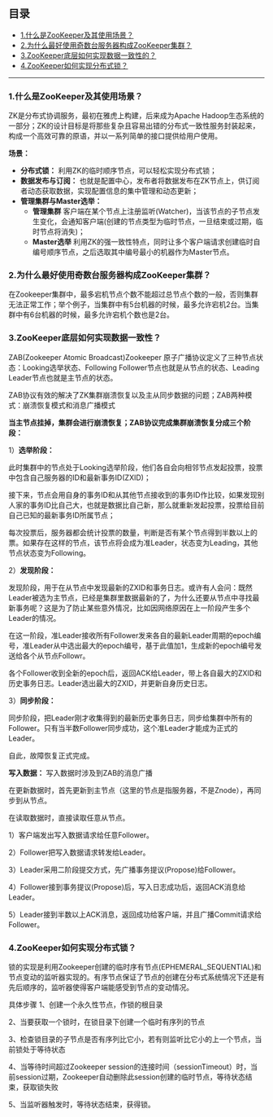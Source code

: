 ## 目录

- [1.什么是ZooKeeper及其使用场景？](#1什么是ZooKeeper及其使用场景)
- [2.为什么最好使用奇数台服务器构成ZooKeeper集群？](#2为什么最好使用奇数台服务器构成ZooKeeper集群)
- [3.ZooKeeper底层如何实现数据一致性的？](#3ZooKeeper底层如何实现数据一致性的)
- [4.ZooKeeper如何实现分布式锁？](#4ZooKeeper如何实现分布式锁)

---

### 1.什么是ZooKeeper及其使用场景？

ZK是分布式协调服务，最初在雅虎上构建，后来成为Apache Hadoop生态系统的一部分；ZK的设计目标是将那些复杂且容易出错的分布式一致性服务封装起来，构成一个高效可靠的原语，并以一系列简单的接口提供给用户使用。

**场景：** 

- **分布式锁：** 利用ZK的临时顺序节点，可以轻松实现分布式锁；
- **数据发布与订阅：** 也就是配置中心，发布者将数据发布在ZK节点上，供订阅者动态获取数据，实现配置信息的集中管理和动态更新；
- **管理集群与Master选举：** 
    - **管理集群** 客户端在某个节点上注册监听(Watcher)，当该节点的子节点发生变化，会通知客户端(创建的节点类型为临时节点，一旦结束或过期，临时节点将消失)；
    - **Master选举** 利用ZK的强一致性特点，同时让多个客户端请求创建临时自编号顺序节点，之后选取其中编号最小的机器作为Master节点。

### 2.为什么最好使用奇数台服务器构成ZooKeeper集群？

在Zookeeper集群中，最多宕机节点个数不能超过总节点个数的一般，否则集群无法正常工作；举个例子，当集群中有5台机器的时候，最多允许宕机2台。当集群中有6台机器的时候，最多允许宕机个数也是2台。

### 3.ZooKeeper底层如何实现数据一致性？

ZAB(Zookeeper Atomic Broadcast)Zookeeper 原子广播协议定义了三种节点状态：Looking选举状态、Following Follower节点也就是从节点的状态、Leading Leader节点也就是主节点的状态。

ZAB协议有效的解决了ZK集群崩溃恢复以及主从同步数据的问题；ZAB两种模式：崩溃恢复模式和消息广播模式

**当主节点挂掉，集群会进行崩溃恢复；ZAB协议完成集群崩溃恢复分成三个阶段：** 

1）**选举阶段：** 

此时集群中的节点处于Looking选举阶段，他们各自会向相邻节点发起投票，投票中包含自己服务器的ID和最新事务ID(ZXID)；

接下来，节点会用自身的事务ID和从其他节点接收到的事务ID作比较，如果发现别人家的事务ID比自己大，也就是数据比自己新，那么就重新发起投票，投票给目前自己已知的最新事务ID所属节点；

每次投票后，服务器都会统计投票的数量，判断是否有某个节点得到半数以上的票。如果存在这样的节点，该节点将会成为准Leader，状态变为Leading，其他节点状态变为Following。

2）**发现阶段：**

发现阶段，用于在从节点中发现最新的ZXID和事务日志。或许有人会问：既然Leader被选为主节点，已经是集群里数据最新的了，为什么还要从节点中寻找最新事务呢？这是为了防止某些意外情况，比如因网络原因在上一阶段产生多个Leader的情况。

在这一阶段，准Leader接收所有Follower发来各自的最新Leader周期的epoch编号，准Leader从中选出最大的epoch编号，基于此值加1，生成新的epoch编号发送给各个从节点Followr。

各个Follower收到全新的epoch后，返回ACK给Leader，带上各自最大的ZXID和历史事务日志。Leader选出最大的ZXID，并更新自身历史日志。

3）**同步阶段：** 

同步阶段，把Leader刚才收集得到的最新历史事务日志，同步给集群中所有的Follower。只有当半数Follower同步成功，这个准Leader才能成为正式的Leader。

自此，故障恢复正式完成。



**写入数据：** 写入数据时涉及到ZAB的消息广播

在更新数据时，首先更新到主节点（这里的节点是指服务器，不是Znode），再同步到从节点。

在读取数据时，直接读取任意从节点。

1）客户端发出写入数据请求给任意Follower。

2）Follower把写入数据请求转发给Leader。

3）Leader采用二阶段提交方式，先广播事务提议(Propose)给Follower。

4）Follower接到事务提议(Propose)后，写入日志成功后，返回ACK消息给Leader。

5）Leader接到半数以上ACK消息，返回成功给客户端，并且广播Commit请求给Follower。

### 4.ZooKeeper如何实现分布式锁？

锁的实现是利用Zookeeper创建的临时序有节点(EPHEMERAL_SEQUENTIAL)和节点变动的监听器实现的。有序节点保证了节点的创建在分布式系统情况下还是有先后顺序的，监听器使得客户端能感受到节点的变动情况。

具体步骤
1、创建一个永久性节点，作锁的根目录

2、当要获取一个锁时，在锁目录下创建一个临时有序列的节点

3、检查锁目录的子节点是否有序列比它小，若有则监听比它小的上一个节点，当前锁处于等待状态

4、当等待时间超过Zookeeper session的连接时间（sessionTimeout）时，当前session过期，Zookeeper自动删除此session创建的临时节点，等待状态结束，获取锁失败

5、当监听器触发时，等待状态结束，获得锁。